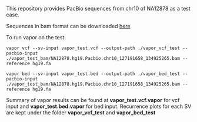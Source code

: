 This repository provides PacBio sequences from chr10 of NA12878 as a test case. 

Sequences in bam format can be downloaded [here](https://umich.box.com/s/jcik3yddt5ifqk8efhein2wxdvisi3gi)

To run vapor on the test:
```
vapor vcf --sv-input vapor_test.vcf --output-path ./vapor_vcf_test --pacbio-input ./vapor_test_bam/NA12878.hg19.Pacbio.chr10_127191658_134925265.bam --reference hg19.fa

vapor bed --sv-input vapor_test.bed --output-path ./vapor_bed_test --pacbio-input ./vapor_test_bam/NA12878.hg19.Pacbio.chr10_127191658_134925265.bam --reference hg19.fa
```

Summary of vapor results can be found at **vapor_test.vcf.vapor** for vcf input and **vapor_test.bed.vapor** for bed input. Recurrence plots for each SV are kept under the folder **vapor_vcf_test** and **vapor_bed_test**
